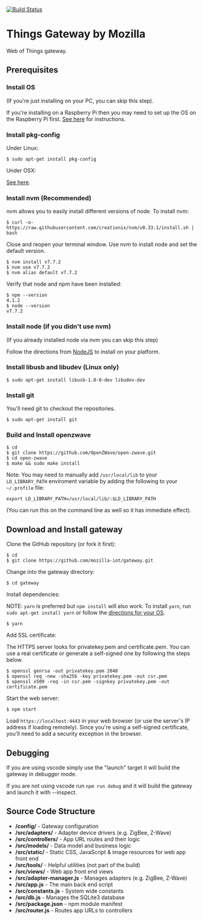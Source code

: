 [![Build Status](https://travis-ci.org/mozilla-iot/gateway.svg?branch=master)](https://travis-ci.org/mozilla-iot/gateway)

# Things Gateway by Mozilla
Web of Things gateway.

## Prerequisites

### Install OS

(If you're just installing on your PC, you can skip this step).

If you're installing on a Raspberry Pi then you may need to set up the OS on the Raspberry Pi first. [See here](https://github.com/mozilla-iot/wiki/wiki/Setting-up-Raspberry-Pi) for instructions.

### Install pkg-config

Under Linux:
```
$ sudo apt-get install pkg-config
```

Under OSX:

[See here](http://macappstore.org/pkg-config/).


### Install nvm (Recommended)

nvm allows you to easily install different versions of node. To install nvm:

```
$ curl -o- https://raw.githubusercontent.com/creationix/nvm/v0.33.1/install.sh | bash
```

Close and reopen your terminal window. Use nvm to install node and set the
default version.

```
$ nvm install v7.7.2
$ nvm use v7.7.2
$ nvm alias default v7.7.2
```

Verify that node and npm have been installed:
```
$ npm --version
4.1.2
$ node --version
v7.7.2
```

### Install node (if you didn't use nvm)

(If you already installed node via nvm you can skip this step)

Follow the directions from [NodeJS](https://nodejs.org) to install on your platform.

### Install libusb and libudev (Linux only)
```
$ sudo apt-get install libusb-1.0-0-dev libudev-dev
```

### Install git

You'll need git to checkout the repositories.

`$ sudo apt-get install git`

### Build and Install openzwave

```
$ cd
$ git clone https://github.com/OpenZWave/open-zwave.git
$ cd open-zwave
$ make && sudo make install
```

Note: You may need to manually add `/usr/local/lib` to your `LD_LIBRARY_PATH` enviroment variable by adding the following to your `~/.profile` file:

`export LD_LIBRARY_PATH=/usr/local/lib/:$LD_LIBRARY_PATH`

(You can run this on the command line as well so it has immediate effect).

## Download and Install gateway

Clone the GitHub repository (or fork it first):
```
$ cd
$ git clone https://github.com/mozilla-iot/gateway.git
```

Change into the gateway directory:

```
$ cd gateway
```

Install dependencies:

NOTE: `yarn` is preferred but `npm install` will also work. To install `yarn`,
run `sudo apt-get install yarn` or follow the [directions for your
OS](https://yarnpkg.com/en/docs/install).

```
$ yarn
```

 Add SSL certificate:

 The HTTPS server looks for privatekey.pem and certificate.pem. You can use a real certificate or generate a self-signed one by following the steps below.

 ```
 $ openssl genrsa -out privatekey.pem 2048
 $ openssl req -new -sha256 -key privatekey.pem -out csr.pem
 $ openssl x509 -req -in csr.pem -signkey privatekey.pem -out certificate.pem
```

 Start the web server:

```
$ npm start
```

Load ```https://localhost:4443``` in your web browser (or use the server's IP address if loading remotely).
Since you're using a self-signed certificate, you'll need to add a security exception in the browser.

## Debugging

If you are using vscode simply use the "launch" target it will build the gateway in debugger mode.

If you are not using vscode run `npm run debug` and it will build the gateway and launch it with --inspect.

## Source Code Structure

* **/config/** - Gateway configuration
* **/src/adapters/** - Adapter device drivers (e.g. ZigBee, Z-Wave)
* **/src/controllers/** - App URL routes and their logic
* **/src/models/** - Data model and business logic
* **/src/static/** - Static CSS, JavaScript & image resources for web app front end
* **/src/tools/** - Helpful utilities (not part of the build)
* **/src/views/** - Web app front end views
* **/src/adapter-manager.js** - Manages adapters (e.g. ZigBee, Z-Wave)
* **/src/app.js** - The main back end script
* **/src/constants.js** - System wide constants
* **/src/db.js** - Manages the SQLite3 database
* **/src/package.json** - npm module manifest
* **/src/router.js** - Routes app URLs to controllers
